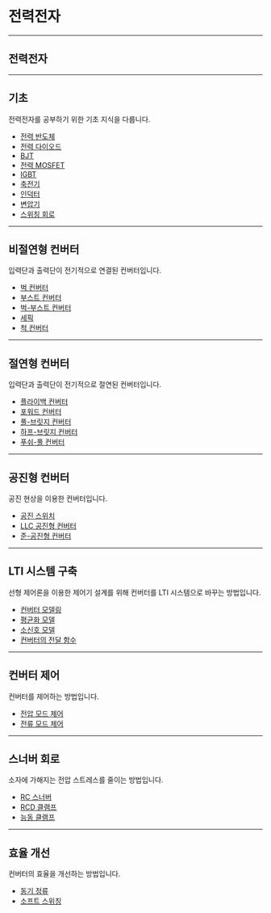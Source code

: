 # 전력전자

---

## 전력전자

---

## 기초

전력전자를 공부하기 위한 기초 지식을 다룹니다.
- [전력 반도체]()
- [전력 다이오드]()
- [BJT]()
- [전력 MOSFET]()
- [IGBT]()
- [축전기]()
- [인덕터](../CircuitTheory/Inductor.md)
- [변압기]()
- [스위칭 회로](./SwitchingCircuit.md)

---

## 비절연형 컨버터

입력단과 출력단이 전기적으로 연결된 컨버터입니다.
- [벅 컨버터](./BuckConverter.md)
- [부스트 컨버터]()
- [벅-부스트 컨버터]()
- [세픽]()
- [척 컨버터]()

---

## 절연형 컨버터

입력단과 출력단이 전기적으로 절연된 컨버터입니다.
- [플라이백 컨버터]()
- [포워드 컨버터]()
- [풀-브릿지 컨버터]()
- [하프-브릿지 컨버터]()
- [푸쉬-풀 컨버터]()

---

## 공진형 컨버터

공진 현상을 이용한 컨버터입니다.
- [공진 스위치]()
- [LLC 공진형 컨버터]()
- [준-공진형 컨버터]()

---

## LTI 시스템 구축

선형 제어론을 이용한 제어기 설계를 위해 컨버터를 LTI 시스템으로 바꾸는 방법입니다.
- [컨버터 모델링](./ConverterModeling.md)
- [평균화 모델]()
- [소신호 모델]()
- [컨버터의 전달 함수]()

---

## 컨버터 제어

컨버터를 제어하는 방법입니다.
- [전압 모드 제어]()
- [전류 모드 제어]()

---

## 스너버 회로

소자에 가해지는 전압 스트레스를 줄이는 방법입니다.
- [RC 스너버]()
- [RCD 클램프]()
- [능동 클램프]()

---

## 효율 개선

컨버터의 효율을 개선하는 방법입니다.
- [동기 정류](./SynchronousRectification.md)
- [소프트 스위칭]()
